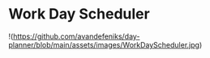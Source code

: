 # Work Day Scheduler
!(https://github.com/avandefeniks/day-planner/blob/main/assets/images/WorkDayScheduler.jpg)

